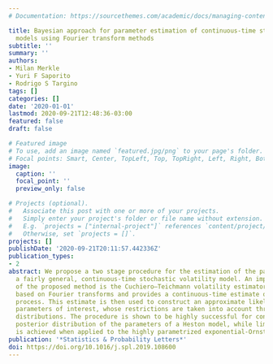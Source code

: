 ```yaml
---
# Documentation: https://sourcethemes.com/academic/docs/managing-content/

title: Bayesian approach for parameter estimation of continuous-time stochastic volatility
  models using Fourier transform methods
subtitle: ''
summary: ''
authors:
- Milan Merkle
- Yuri F Saporito
- Rodrigo S Targino
tags: []
categories: []
date: '2020-01-01'
lastmod: 2020-09-21T12:48:36-03:00
featured: false
draft: false

# Featured image
# To use, add an image named `featured.jpg/png` to your page's folder.
# Focal points: Smart, Center, TopLeft, Top, TopRight, Left, Right, BottomLeft, Bottom, BottomRight.
image:
  caption: ''
  focal_point: ''
  preview_only: false

# Projects (optional).
#   Associate this post with one or more of your projects.
#   Simply enter your project's folder or file name without extension.
#   E.g. `projects = ["internal-project"]` references `content/project/deep-learning/index.md`.
#   Otherwise, set `projects = []`.
projects: []
publishDate: '2020-09-21T20:11:57.442336Z'
publication_types:
- 2
abstract: We propose a two stage procedure for the estimation of the parameters of
  a fairly general, continuous-time stochastic volatility model. An important ingredient
  of the proposed method is the Cuchiero–Teichmann volatility estimator, which is
  based on Fourier transforms and provides a continuous-time estimate of the latent
  process. This estimate is then used to construct an approximate likelihood for the
  parameters of interest, whose restrictions are taken into account through prior
  distributions. The procedure is shown to be highly successful for constructing the
  posterior distribution of the parameters of a Heston model, while limited success
  is achieved when applied to the highly parametrized exponential-Ornstein–Uhlenbeck.
publication: '*Statistics & Probability Letters*'
doi: https://doi.org/10.1016/j.spl.2019.108600
---
```

